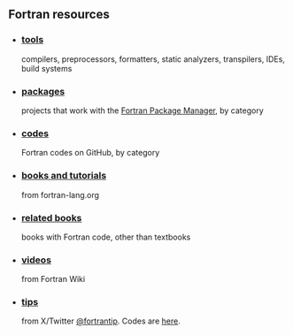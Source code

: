 ## Fortran resources

- ### [tools](https://beliavsky.github.io/Fortran-Tools/)
   compilers, preprocessors, formatters, static analyzers, transpilers, IDEs, build systems<br>
- ### [packages](https://beliavsky.github.io/Fortran-packages-list/)
   projects that work with the [Fortran Package Manager](https://fpm.fortran-lang.org/), by category
- ### [codes](https://beliavsky.github.io/Fortran-code-on-GitHub/)
   Fortran codes on GitHub, by category
- ### [books and tutorials](https://fortran-lang.org/learn/)
   from fortran-lang.org 
- ### [related books](https://beliavsky.github.io/Fortran-related-books/)
   books with Fortran code, other than textbooks
- ### [videos](https://fortranwiki.org/fortran/show/Videos)
   from Fortran Wiki  
- ### [tips](https://zmoon.github.io/FortranTipBrowser/)
   from X/Twitter [@fortrantip](https://x.com/FortranTip). Codes are [here](https://github.com/Beliavsky/FortranTip).
